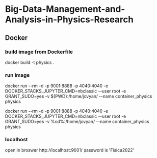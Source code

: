 # Big-Data-Management-and-Analysis-in-Physics-Research

## Docker
### build image from Dockerfile
 docker build -t physics .
### run image
docker run --rm -d -p 9001:8888 -p 4040:4040 -e DOCKER_STACKS_JUPYTER_CMD=nbclassic --user root -e GRANT_SUDO=yes  -v ${PWD}:/home/jovyan/ --name container_physics physics  

docker run --rm -d -p 9001:8888 -p 4040:4040 -e DOCKER_STACKS_JUPYTER_CMD=nbclassic --user root -e GRANT_SUDO=yes  -v %cd%:/home/jovyan/ --name container_physics physics

### localhost
open in broswer
http://localhost:9001/
password is 'Fisica2022'
